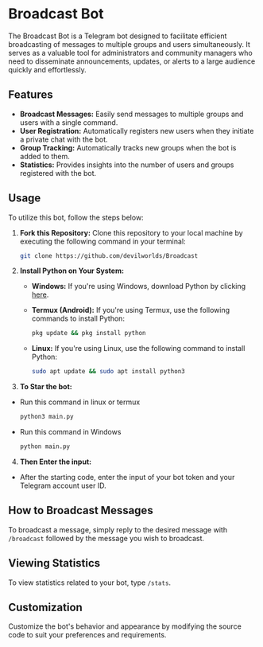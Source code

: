 # Broadcast Bot

The Broadcast Bot is a Telegram bot designed to facilitate efficient broadcasting of messages to multiple groups and users simultaneously. It serves as a valuable tool for administrators and community managers who need to disseminate announcements, updates, or alerts to a large audience quickly and effortlessly.

## Features

- **Broadcast Messages:** Easily send messages to multiple groups and users with a single command.
- **User Registration:** Automatically registers new users when they initiate a private chat with the bot.
- **Group Tracking:** Automatically tracks new groups when the bot is added to them.
- **Statistics:** Provides insights into the number of users and groups registered with the bot.

## Usage

To utilize this bot, follow the steps below:

1. **Fork this Repository:** Clone this repository to your local machine by executing the following command in your terminal:

   ```bash
   git clone https://github.com/devilworlds/Broadcast

2. **Install Python on Your System:**

   - **Windows:**
     If you're using Windows, download Python by clicking [here](https://www.python.org/ftp/python/3.12.2/python-3.12.2-amd64.exe).

   - **Termux (Android):**
     If you're using Termux, use the following commands to install Python:
     ```bash
     pkg update && pkg install python
     ```

   - **Linux:**
     If you're using Linux, use the following command to install Python:
     ```bash
     sudo apt update && sudo apt install python3
     ```
3. **To Star the bot:**
- Run this command in linux or termux
     ```bash
     python3 main.py
     ```
- Run this command in Windows
     ```bash
     python main.py
     ```
4. **Then Enter the input:**

- After the starting code, enter the input of your bot token and your Telegram account user ID.
   
## How to Broadcast Messages

To broadcast a message, simply reply to the desired message with `/broadcast` followed by the message you wish to broadcast.

## Viewing Statistics

To view statistics related to your bot, type `/stats`.

## Customization

Customize the bot's behavior and appearance by modifying the source code to suit your preferences and requirements.

